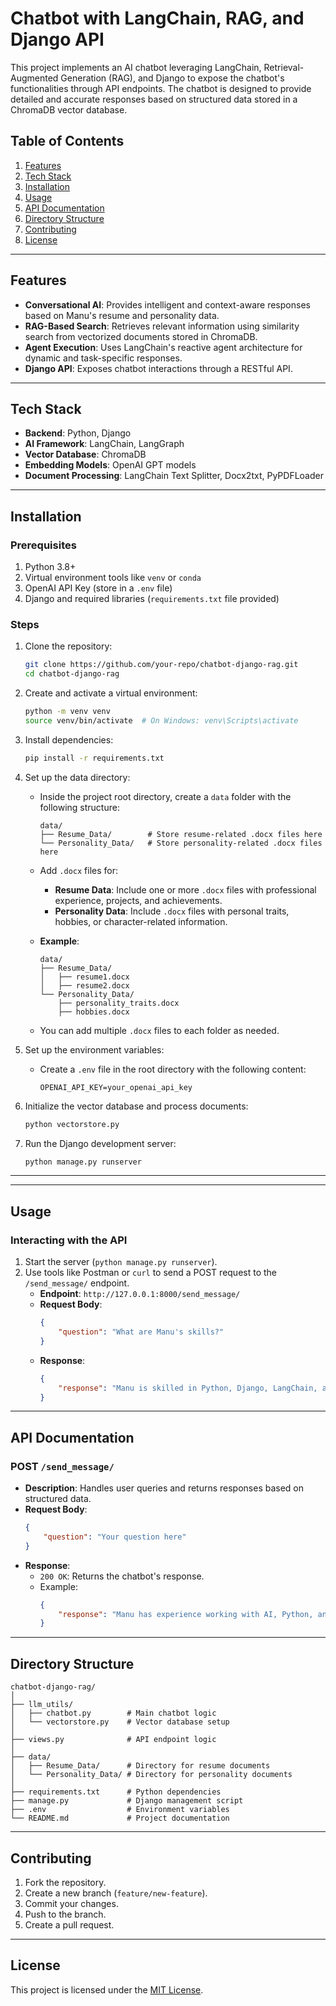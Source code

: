 # Chatbot with LangChain, RAG, and Django API

This project implements an AI chatbot leveraging LangChain, Retrieval-Augmented Generation (RAG), and Django to expose the chatbot's functionalities through API endpoints. The chatbot is designed to provide detailed and accurate responses based on structured data stored in a ChromaDB vector database.

## Table of Contents
1. [Features](#features)
2. [Tech Stack](#tech-stack)
3. [Installation](#installation)
4. [Usage](#usage)
5. [API Documentation](#api-documentation)
6. [Directory Structure](#directory-structure)
7. [Contributing](#contributing)
8. [License](#license)

---

## Features
- **Conversational AI**: Provides intelligent and context-aware responses based on Manu's resume and personality data.
- **RAG-Based Search**: Retrieves relevant information using similarity search from vectorized documents stored in ChromaDB.
- **Agent Execution**: Uses LangChain's reactive agent architecture for dynamic and task-specific responses.
- **Django API**: Exposes chatbot interactions through a RESTful API.

---

## Tech Stack
- **Backend**: Python, Django
- **AI Framework**: LangChain, LangGraph
- **Vector Database**: ChromaDB
- **Embedding Models**: OpenAI GPT models
- **Document Processing**: LangChain Text Splitter, Docx2txt, PyPDFLoader

---

## Installation

### Prerequisites
1. Python 3.8+
2. Virtual environment tools like `venv` or `conda`
3. OpenAI API Key (store in a `.env` file)
4. Django and required libraries (`requirements.txt` file provided)

### Steps

1. Clone the repository:
    ```bash
    git clone https://github.com/your-repo/chatbot-django-rag.git
    cd chatbot-django-rag
    ```

2. Create and activate a virtual environment:
    ```bash
    python -m venv venv
    source venv/bin/activate  # On Windows: venv\Scripts\activate
    ```

3. Install dependencies:
    ```bash
    pip install -r requirements.txt
    ```

4. Set up the data directory:
   - Inside the project root directory, create a `data` folder with the following structure:
     ```
     data/
     ├── Resume_Data/        # Store resume-related .docx files here
     └── Personality_Data/   # Store personality-related .docx files here
     ```
   - Add `.docx` files for:
     - **Resume Data**: Include one or more `.docx` files with professional experience, projects, and achievements.
     - **Personality Data**: Include `.docx` files with personal traits, hobbies, or character-related information.

   - **Example**:
     ```
     data/
     ├── Resume_Data/
     │   ├── resume1.docx
     │   ├── resume2.docx
     └── Personality_Data/
         ├── personality_traits.docx
         ├── hobbies.docx
     ```

   - You can add multiple `.docx` files to each folder as needed.

5. Set up the environment variables:
    - Create a `.env` file in the root directory with the following content:
      ```
      OPENAI_API_KEY=your_openai_api_key
      ```

6. Initialize the vector database and process documents:
    ```bash
    python vectorstore.py
    ```

7. Run the Django development server:
    ```bash
    python manage.py runserver
    ```

---

---

## Usage

### Interacting with the API
1. Start the server (`python manage.py runserver`).
2. Use tools like Postman or `curl` to send a POST request to the `/send_message/` endpoint.
    - **Endpoint**: `http://127.0.0.1:8000/send_message/`
    - **Request Body**:
      ```json
      {
          "question": "What are Manu's skills?"
      }
      ```
    - **Response**:
      ```json
      {
          "response": "Manu is skilled in Python, Django, LangChain, and more..."
      }
      ```

---

## API Documentation

### POST `/send_message/`
- **Description**: Handles user queries and returns responses based on structured data.
- **Request Body**:
  ```json
  {
      "question": "Your question here"
  }
  ```
- **Response**:
  - `200 OK`: Returns the chatbot's response.
  - Example:
    ```json
    {
        "response": "Manu has experience working with AI, Python, and more..."
    }
    ```

---

## Directory Structure
```
chatbot-django-rag/
│
├── llm_utils/
│   ├── chatbot.py        # Main chatbot logic
│   └── vectorstore.py    # Vector database setup
│
├── views.py              # API endpoint logic
│
├── data/
│   ├── Resume_Data/      # Directory for resume documents
│   └── Personality_Data/ # Directory for personality documents
│
├── requirements.txt      # Python dependencies
├── manage.py             # Django management script
├── .env                  # Environment variables
└── README.md             # Project documentation
```

---

## Contributing
1. Fork the repository.
2. Create a new branch (`feature/new-feature`).
3. Commit your changes.
4. Push to the branch.
5. Create a pull request.

---

## License
This project is licensed under the [MIT License](LICENSE).
